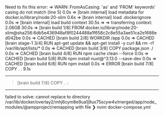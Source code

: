 Need to fix this error: => WARN: FromAsCasing: 'as' and 'FROM' keywords' casing do not match (line 5) 0.0s
=> [brain internal] load metadata for docker.io/library/node:20-slim 0.6s
=> [brain internal] load .dockerignore 0.0s
=> [brain internal] load build context 30.5s
=> => transferring context: 2.06GB 30.0s
=> [brain build 1/8] FROM docker.io/library/node:20-slim@sha256:6db5e436948af8f0244488a1f658c2c8e55a3ae51ca2e1686ed042be 0.0s
=> CACHED [brain build 2/8] WORKDIR /app 0.0s
=> CACHED [brain stage-1 3/4] RUN apt-get update && apt-get install -y curl && rm -rf /var/lib/apt/lists/\* 0.0s
=> CACHED [brain build 3/8] COPY package.json ./ 0.0s
=> CACHED [brain build 4/8] RUN npm cache clean --force 0.0s
=> CACHED [brain build 5/8] RUN npm install nuxt@^3.13.0 --save-dev 0.0s
=> CACHED [brain build 6/8] RUN npm install 0.0s
=> ERROR [brain build 7/8] COPY . . 9.1s

---

> [brain build 7/8] COPY . .:

---

failed to solve: cannot replace to directory /var/lib/docker/overlay2/mhj6cym8e9ua1j9ux75scyw4v/merged/app/node_modules/@ampproject/remapping with file
❯ nvim docker-compose.yml
